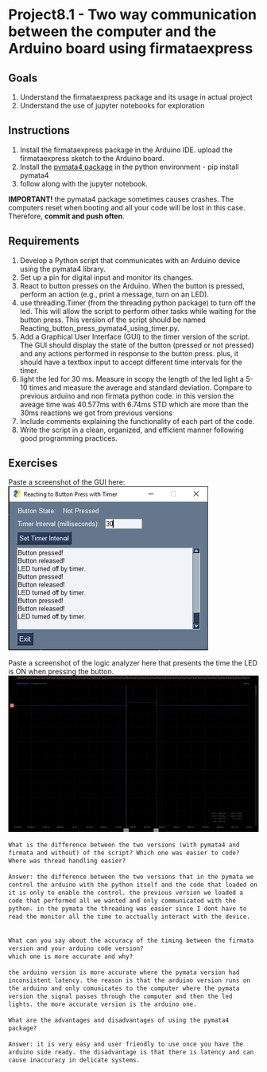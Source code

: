 # Project8.1 - Two way communication between the computer and the Arduino board using firmataexpress

## Goals
1. Understand the firmataexpress package and its usage in actual project
2. Understand the use of jupyter notebooks for exploration

## Instructions
1. Install the firmataexpress package in the Arduino IDE. upload the firmataexpress sketch to the Arduino board.
2. Install the [pymata4 package](https://mryslab.github.io/pymata4/install_pymata4/) in the python environment - pip install pymata4 
3. follow along with the jupyter notebook.

**IMPORTANT!** the pymata4 package sometimes causes crashes. The computers reset when booting and all your code will be lost in this case. Therefore, **commit and push often**.

## Requirements

1. Develop a Python script that communicates with an Arduino device using the pymata4 library.
2. Set up a pin for digital input and monitor its changes.
3. React to button presses on the Arduino. When the button is pressed, perform an action (e.g., print a message, turn on an LED).
5. use threading.Timer (from the threading python package) to turn off the led. This will allow the script to perform other tasks while waiting for the button press. This version of the script should be named Reacting_button_press_pymata4_using_timer.py.
6. Add a Graphical User Interface (GUI) to the timer version of the script. The GUI should display the state of the button (pressed or not pressed) and any actions performed in response to the button press. plus, it should have a textbox input to accept different time intervals for the timer.
7. light the led for 30 ms. Measure in scopy the length of the led light a 5-10 times and measure the average and standard deviation. Compare to previous arduino and non firmata python code.
in this version the aveage time was 40.577ms with 6.74ms STD which are more than the 30ms reactions we got from previous versions 
8. Include comments explaining the functionality of each part of the code.
9. Write the script in a clean, organized, and efficient manner following good programming practices.


## Exercises
Paste a screenshot of the GUI here:
![alt text](811.PNG)

Paste a screenshot of the logic analyzer here that presents the time the LED is ON when pressing the button.
![alt text](812.PNG)
```
What is the difference between the two versions (with pymata4 and firmata and without) of the script? Which one was easier to code? Where was thread handling easier?

Answer: the difference between the two versions that in the pymata we control the arduino with the python itself and the code that loaded on it is only to enable the control. the previous version we loaded a code that performed all we wanted and only communicated with the python. in the pymata the threading was easier since I dont have to read the monitor all the time to acctually interact with the device.


What can you say about the accuracy of the timing between the firmata version and your arduino code version?
which one is more accurate and why?

the arduino version is more accurate where the pymata version had inconsistent latency. the reason is that the arduino version runs on the arduino and only comunicates to the computer where the pymata version the signal passes through the computer and then the led lights. the more accurate version is the arduino one.

What are the advantages and disadvantages of using the pymata4 package?

Answer: it is very easy and user friendly to use once you have the arduino side ready. the disadvantage is that there is latency and can cause inaccuracy in delicate systems.
